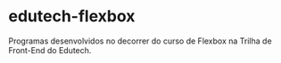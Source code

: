 # edutech-flexbox
Programas desenvolvidos no decorrer do curso de Flexbox na Trilha de Front-End do Edutech.
